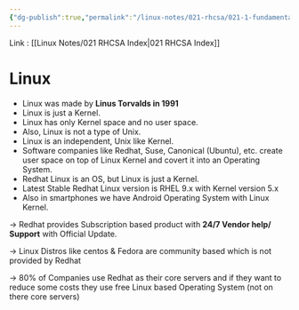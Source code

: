```yaml
---
{"dg-publish":true,"permalink":"/linux-notes/021-rhcsa/021-1-fundamentals-of-computer/021-1-3-what-is-linux/"}
---
```


Link : [[Linux Notes/021 RHCSA Index\|021 RHCSA Index]]
# Linux
- Linux was made by **Linus Torvalds in 1991**
- Linux is just a Kernel.
- Linux has only Kernel space and no user space.
- Also, Linux is not a type of Unix.
- Linux is an independent, Unix like Kernel.
- Software companies like Redhat, Suse, Canonical (Ubuntu), etc. create user space on top of Linux Kernel and covert it into an Operating System.
- Redhat Linux is an OS, but Linux is just a Kernel.
- Latest Stable Redhat Linux version is RHEL 9.x with Kernel version 5.x
- Also in smartphones we have Android Operating System with Linux Kernel.

<style> .container {font-family: sans-serif; text-align: center;} .button-wrapper button {z-index: 1;height: 40px; width: 100px; margin: 10px;padding: 5px;} .excalidraw .App-menu_top .buttonList { display: flex;} .excalidraw-wrapper { height: 800px; margin: 50px; position: relative;} :root[dir="ltr"] .excalidraw .layer-ui__wrapper .zen-mode-transition.App-menu_bottom--transition-left {transform: none;} </style><script src="https://cdn.jsdelivr.net/npm/react@17/umd/react.production.min.js"></script><script src="https://cdn.jsdelivr.net/npm/react-dom@17/umd/react-dom.production.min.js"></script><script type="text/javascript" src="https://cdn.jsdelivr.net/npm/@excalidraw/excalidraw@0/dist/excalidraw.production.min.js"></script><div id="Redhat_Chainexcalidraw.md1"></div><script>(function(){const InitialData={"type":"excalidraw","version":2,"source":"https://github.com/zsviczian/obsidian-excalidraw-plugin/releases/tag/1.9.19","elements":[{"id":"YbbLjGRp","type":"text","x":-227.6666259765625,"y":-143.4947967529297,"width":158.93988037109375,"height":25,"angle":0,"strokeColor":"#e03131","backgroundColor":"transparent","fillStyle":"hachure","strokeWidth":1,"strokeStyle":"solid","roughness":1,"opacity":100,"groupIds":[],"frameId":null,"roundness":null,"seed":1371995367,"version":121,"versionNonce":9811529,"isDeleted":false,"boundElements":[{"id":"8eeKNOlC1F50OK21FTbVj","type":"arrow"}],"updated":1694691947891,"link":null,"locked":false,"text":"Redhat Company","rawText":"Redhat Company","fontSize":20,"fontFamily":1,"textAlign":"left","verticalAlign":"top","baseline":17,"containerId":null,"originalText":"Redhat Company","lineHeight":1.25},{"id":"8eeKNOlC1F50OK21FTbVj","type":"arrow","x":-198.2154318562117,"y":-104.82809448242186,"width":57.14569976416533,"height":41.58953450242768,"angle":0,"strokeColor":"#1e1e1e","backgroundColor":"transparent","fillStyle":"hachure","strokeWidth":1,"strokeStyle":"solid","roughness":1,"opacity":100,"groupIds":[],"frameId":null,"roundness":{"type":2},"seed":1295830759,"version":926,"versionNonce":754739529,"isDeleted":false,"boundElements":null,"updated":1694691814756,"link":null,"locked":false,"points":[[0,0],[2.14701585237637,38.004469141070345],[57.14569976416533,41.58953450242768]],"lastCommittedPoint":null,"startBinding":{"elementId":"YbbLjGRp","focus":0.6422985636887499,"gap":13.666702270507827},"endBinding":{"elementId":"vScspByA","focus":-0.4373781130083322,"gap":7.403045080327615},"startArrowhead":null,"endArrowhead":"arrow"},{"id":"vScspByA","type":"text","x":-133.66668701171875,"y":-74.16146850585938,"width":357.8396911621094,"height":25,"angle":0,"strokeColor":"#2f9e44","backgroundColor":"transparent","fillStyle":"hachure","strokeWidth":1,"strokeStyle":"solid","roughness":1,"opacity":100,"groupIds":[],"frameId":null,"roundness":null,"seed":961290121,"version":276,"versionNonce":1706129417,"isDeleted":false,"boundElements":[{"id":"8eeKNOlC1F50OK21FTbVj","type":"arrow"},{"id":"ObuUkx5nDxvoU0hTsxDqd","type":"arrow"}],"updated":1694691951083,"link":null,"locked":false,"text":"Centos stream (free & open source)","rawText":"Centos stream (free & open source)","fontSize":20,"fontFamily":1,"textAlign":"left","verticalAlign":"top","baseline":17,"containerId":null,"originalText":"Centos stream (free & open source)","lineHeight":1.25},{"type":"arrow","version":1032,"versionNonce":2034148553,"isDeleted":false,"id":"ObuUkx5nDxvoU0hTsxDqd","fillStyle":"hachure","strokeWidth":1,"strokeStyle":"solid","roughness":1,"opacity":100,"angle":0,"x":-104.48749255930619,"y":-40.568162599541495,"strokeColor":"#1e1e1e","backgroundColor":"transparent","width":57.14569976416533,"height":41.58953450242768,"seed":1854733513,"groupIds":[],"frameId":null,"roundness":{"type":2},"boundElements":[],"updated":1694691870104,"link":null,"locked":false,"startBinding":{"elementId":"vScspByA","focus":0.8402585185612689,"gap":8.59330590631788},"endBinding":{"elementId":"OoTPyYsL","focus":-0.4018004526418183,"gap":13.341792795140861},"lastCommittedPoint":null,"startArrowhead":null,"endArrowhead":"arrow","points":[[0,0],[2.14701585237637,38.004469141070345],[57.14569976416533,41.58953450242768]]},{"id":"OoTPyYsL","type":"text","x":-34,"y":-10.161468505859375,"width":280.55975341796875,"height":25,"angle":0,"strokeColor":"#1971c2","backgroundColor":"transparent","fillStyle":"hachure","strokeWidth":1,"strokeStyle":"solid","roughness":1,"opacity":100,"groupIds":[],"frameId":null,"roundness":null,"seed":372304327,"version":84,"versionNonce":144165321,"isDeleted":false,"boundElements":[{"id":"ObuUkx5nDxvoU0hTsxDqd","type":"arrow"},{"id":"uwJZf2vyJcy1ae1cFqHBG","type":"arrow"}],"updated":1694691953611,"link":null,"locked":false,"text":"Fedora (free & open source)","rawText":"Fedora (free & open source)","fontSize":20,"fontFamily":1,"textAlign":"left","verticalAlign":"top","baseline":17,"containerId":null,"originalText":"Fedora (free & open source)","lineHeight":1.25},{"type":"arrow","version":958,"versionNonce":1841598921,"isDeleted":false,"id":"uwJZf2vyJcy1ae1cFqHBG","fillStyle":"hachure","strokeWidth":1,"strokeStyle":"solid","roughness":1,"opacity":100,"angle":0,"x":-9.154118535868694,"y":28.098524412177255,"strokeColor":"#1e1e1e","backgroundColor":"transparent","width":57.14569976416533,"height":41.58953450242768,"seed":2145979753,"groupIds":[],"frameId":null,"roundness":{"type":2},"boundElements":[],"updated":1694691914692,"link":null,"locked":false,"startBinding":{"elementId":"OoTPyYsL","focus":0.8290839793920972,"gap":13.25999291803663},"endBinding":{"elementId":"u9HprS2z","focus":-0.35617632347326295,"gap":12.008418771703361},"lastCommittedPoint":null,"startArrowhead":null,"endArrowhead":"arrow","points":[[0,0],[2.14701585237637,38.004469141070345],[57.14569976416533,41.58953450242768]]},{"id":"u9HprS2z","type":"text","x":60,"y":57.171875,"width":174.09986877441406,"height":25,"angle":0,"strokeColor":"#f08c00","backgroundColor":"transparent","fillStyle":"hachure","strokeWidth":1,"strokeStyle":"solid","roughness":1,"opacity":100,"groupIds":[],"frameId":null,"roundness":null,"seed":1488469991,"version":50,"versionNonce":1139059593,"isDeleted":false,"boundElements":[{"id":"uwJZf2vyJcy1ae1cFqHBG","type":"arrow"}],"updated":1694691956138,"link":null,"locked":false,"text":"RHEL (commercial)","rawText":"RHEL (commercial)","fontSize":20,"fontFamily":1,"textAlign":"left","verticalAlign":"top","baseline":17,"containerId":null,"originalText":"RHEL (commercial)","lineHeight":1.25},{"id":"9Pp39tmr","type":"text","x":75,"y":90.50521850585938,"width":153.85986328125,"height":25,"angle":0,"strokeColor":"#6741d9","backgroundColor":"transparent","fillStyle":"hachure","strokeWidth":1,"strokeStyle":"solid","roughness":1,"opacity":100,"groupIds":[],"frameId":null,"roundness":null,"seed":1490672807,"version":54,"versionNonce":2067012937,"isDeleted":false,"boundElements":null,"updated":1694691963827,"link":null,"locked":false,"text":"non open source","rawText":"non open source","fontSize":20,"fontFamily":1,"textAlign":"left","verticalAlign":"top","baseline":17,"containerId":null,"originalText":"non open source","lineHeight":1.25}],"appState":{"theme":"dark","viewBackgroundColor":"#ffffff","currentItemStrokeColor":"#6741d9","currentItemBackgroundColor":"transparent","currentItemFillStyle":"hachure","currentItemStrokeWidth":1,"currentItemStrokeStyle":"solid","currentItemRoughness":1,"currentItemOpacity":100,"currentItemFontFamily":1,"currentItemFontSize":20,"currentItemTextAlign":"left","currentItemStartArrowhead":null,"currentItemEndArrowhead":"arrow","scrollX":258,"scrollY":297.171875,"zoom":{"value":1},"currentItemRoundness":"round","gridSize":null,"gridColor":{"Bold":"#C9C9C9FF","Regular":"#EDEDEDFF"},"currentStrokeOptions":null,"previousGridSize":null,"frameRendering":{"enabled":true,"clip":true,"name":true,"outline":true}},"files":{}};InitialData.scrollToContent=true;App=()=>{const e=React.useRef(null),t=React.useRef(null),[n,i]=React.useState({width:void 0,height:void 0});return React.useEffect(()=>{i({width:t.current.getBoundingClientRect().width,height:t.current.getBoundingClientRect().height});const e=()=>{i({width:t.current.getBoundingClientRect().width,height:t.current.getBoundingClientRect().height})};return window.addEventListener("resize",e),()=>window.removeEventListener("resize",e)},[t]),React.createElement(React.Fragment,null,React.createElement("div",{className:"excalidraw-wrapper",ref:t},React.createElement(ExcalidrawLib.Excalidraw,{ref:e,width:n.width,height:n.height,initialData:InitialData,viewModeEnabled:!0,zenModeEnabled:!0,gridModeEnabled:!1})))},excalidrawWrapper=document.getElementById("Redhat_Chainexcalidraw.md1");ReactDOM.render(React.createElement(App),excalidrawWrapper);})();</script>

&rarr; Redhat provides Subscription based product with **24/7 Vendor help/ Support** with Official Update.

&rarr; Linux Distros like centos & Fedora are community based which is not provided by Redhat

&rarr; 80% of Companies use Redhat as their core servers and if they want to reduce some costs they use free Linux based Operating System (not on there core servers)


<div id="Server_Chainexcalidraw.md2"></div><script>(function(){const InitialData={"type":"excalidraw","version":2,"source":"https://github.com/zsviczian/obsidian-excalidraw-plugin/releases/tag/1.9.19","elements":[{"type":"rectangle","version":36,"versionNonce":759329767,"isDeleted":false,"id":"ogBIUXe0SRs-fzQmZFziH","fillStyle":"hachure","strokeWidth":1,"strokeStyle":"solid","roughness":1,"opacity":100,"angle":0,"x":-207,"y":-160.828125,"strokeColor":"#1e1e1e","backgroundColor":"transparent","width":57.3333740234375,"height":50,"seed":1809397383,"groupIds":[],"frameId":null,"roundness":{"type":3},"boundElements":[],"updated":1694692368283,"link":null,"locked":false},{"type":"rectangle","version":44,"versionNonce":1027851305,"isDeleted":false,"id":"3UdNZ__M84yVX7MyZZ1ZC","fillStyle":"hachure","strokeWidth":1,"strokeStyle":"solid","roughness":1,"opacity":100,"angle":0,"x":-138.00006103515625,"y":-160.1614532470703,"strokeColor":"#1e1e1e","backgroundColor":"transparent","width":57.3333740234375,"height":50,"seed":743374825,"groupIds":[],"frameId":null,"roundness":{"type":3},"boundElements":[],"updated":1694692394149,"link":null,"locked":false},{"type":"rectangle","version":80,"versionNonce":380402785,"isDeleted":false,"id":"D9sJ9UbkAoHP3lIVI7ahZ","fillStyle":"hachure","strokeWidth":1,"strokeStyle":"solid","roughness":1,"opacity":100,"angle":0,"x":-65.66668701171875,"y":-159.4947967529297,"strokeColor":"#1e1e1e","backgroundColor":"transparent","width":57.3333740234375,"height":50,"seed":1711651977,"groupIds":[],"frameId":null,"roundness":{"type":3},"boundElements":[],"updated":1696585121180,"link":null,"locked":false},{"type":"rectangle","version":90,"versionNonce":1359732329,"isDeleted":false,"id":"CE7dPAKoVR3WxwWWjvp4P","fillStyle":"hachure","strokeWidth":1,"strokeStyle":"solid","roughness":1,"opacity":100,"angle":0,"x":8.33331298828125,"y":-158.49478149414062,"strokeColor":"#1e1e1e","backgroundColor":"transparent","width":57.3333740234375,"height":50,"seed":717372713,"groupIds":[],"frameId":null,"roundness":{"type":3},"boundElements":[],"updated":1694692404110,"link":null,"locked":false},{"type":"rectangle","version":82,"versionNonce":981328617,"isDeleted":false,"id":"o4LK2stVNmeHdZgiGWiwg","fillStyle":"hachure","strokeWidth":1,"strokeStyle":"solid","roughness":1,"opacity":100,"angle":0,"x":-234,"y":36.171905517578125,"strokeColor":"#1e1e1e","backgroundColor":"transparent","width":57.3333740234375,"height":50,"seed":361408583,"groupIds":[],"frameId":null,"roundness":{"type":3},"boundElements":[],"updated":1694692775978,"link":null,"locked":false},{"type":"rectangle","version":90,"versionNonce":1343940617,"isDeleted":false,"id":"HPX3-O6bXx4ZX42eIw9-P","fillStyle":"hachure","strokeWidth":1,"strokeStyle":"solid","roughness":1,"opacity":100,"angle":0,"x":-163.00006103515625,"y":32.838531494140625,"strokeColor":"#1e1e1e","backgroundColor":"transparent","width":57.3333740234375,"height":50,"seed":875600295,"groupIds":[],"frameId":null,"roundness":{"type":3},"boundElements":[],"updated":1694692779328,"link":null,"locked":false},{"type":"rectangle","version":109,"versionNonce":1772982569,"isDeleted":false,"id":"TRq5_YpcN7xc7evVdkHY0","fillStyle":"hachure","strokeWidth":1,"strokeStyle":"solid","roughness":1,"opacity":100,"angle":0,"x":-96,"y":32.171875,"strokeColor":"#1e1e1e","backgroundColor":"transparent","width":57.3333740234375,"height":50,"seed":1906804487,"groupIds":[],"frameId":null,"roundness":{"type":3},"boundElements":[],"updated":1694692781576,"link":null,"locked":false},{"type":"rectangle","version":123,"versionNonce":1652117673,"isDeleted":false,"id":"pWMMMyosYPTMWV2ok5RXh","fillStyle":"hachure","strokeWidth":1,"strokeStyle":"solid","roughness":1,"opacity":100,"angle":0,"x":-28.66668701171875,"y":29.50518798828125,"strokeColor":"#1e1e1e","backgroundColor":"transparent","width":57.3333740234375,"height":50,"seed":21033063,"groupIds":[],"frameId":null,"roundness":{"type":3},"boundElements":[],"updated":1694692785208,"link":null,"locked":false},{"type":"rectangle","version":144,"versionNonce":1894353647,"isDeleted":false,"id":"MGuAe-MTRBXnPL3bgeCeN","fillStyle":"hachure","strokeWidth":1,"strokeStyle":"solid","roughness":1,"opacity":100,"angle":0,"x":40.33331298828125,"y":27.83856201171875,"strokeColor":"#1e1e1e","backgroundColor":"transparent","width":57.3333740234375,"height":50,"seed":1975408071,"groupIds":[],"frameId":null,"roundness":{"type":3},"boundElements":[],"updated":1696585143852,"link":null,"locked":false},{"type":"line","version":82,"versionNonce":1733740551,"isDeleted":false,"id":"FaI-nJSdXRWbmDg1SuLdY","fillStyle":"hachure","strokeWidth":1,"strokeStyle":"solid","roughness":0,"opacity":100,"angle":0,"x":80.33349609375,"y":-132.1614532470703,"strokeColor":"#1e1e1e","backgroundColor":"transparent","width":44.6666259765625,"height":0.6666717529296875,"seed":743133225,"groupIds":[],"frameId":null,"roundness":{"type":2},"boundElements":[],"updated":1694692808277,"link":null,"locked":false,"startBinding":null,"endBinding":null,"lastCommittedPoint":null,"startArrowhead":null,"endArrowhead":null,"points":[[0,0],[44.6666259765625,-0.6666717529296875]]},{"type":"text","version":46,"versionNonce":1125533543,"isDeleted":false,"id":"VV1izyNV","fillStyle":"hachure","strokeWidth":1,"strokeStyle":"solid","roughness":0,"opacity":100,"angle":0,"x":133,"y":-148.828125,"strokeColor":"#1e1e1e","backgroundColor":"transparent","width":279.0597839355469,"height":25,"seed":1436654729,"groupIds":[],"frameId":null,"roundness":null,"boundElements":[],"updated":1694692823835,"link":null,"locked":false,"fontSize":20,"fontFamily":1,"text":"core servers based on RHEL","rawText":"core servers based on RHEL","textAlign":"left","verticalAlign":"top","containerId":null,"originalText":"core servers based on RHEL","lineHeight":1.25,"baseline":17},{"type":"line","version":24,"versionNonce":1948973961,"isDeleted":false,"id":"5-69k5-viumJtbjxXcspO","fillStyle":"hachure","strokeWidth":1,"strokeStyle":"solid","roughness":0,"opacity":100,"angle":0,"x":119,"y":52.505218505859375,"strokeColor":"#1e1e1e","backgroundColor":"transparent","width":50,"height":1.333343505859375,"seed":1929042343,"groupIds":[],"frameId":null,"roundness":{"type":2},"boundElements":[],"updated":1694692828400,"link":null,"locked":false,"startBinding":null,"endBinding":null,"lastCommittedPoint":null,"startArrowhead":null,"endArrowhead":null,"points":[[0,0],[50,-1.333343505859375]]},{"type":"text","version":105,"versionNonce":157532393,"isDeleted":false,"id":"YIul3yhB","fillStyle":"hachure","strokeWidth":1,"strokeStyle":"solid","roughness":0,"opacity":100,"angle":0,"x":179.6666259765625,"y":18.838531494140625,"strokeColor":"#1e1e1e","backgroundColor":"transparent","width":223.4197998046875,"height":75,"seed":62433223,"groupIds":[],"frameId":null,"roundness":null,"boundElements":[],"updated":1694692879666,"link":null,"locked":false,"fontSize":20,"fontFamily":1,"text":"community based like\nfedora, ubuntu\n(free and open source)","rawText":"community based like\nfedora, ubuntu\n(free and open source)","textAlign":"left","verticalAlign":"top","containerId":null,"originalText":"community based like\nfedora, ubuntu\n(free and open source)","lineHeight":1.25,"baseline":67},{"type":"arrow","version":499,"versionNonce":2136257665,"isDeleted":false,"id":"tlqclGkAJ_tDaMNvGTIgG","fillStyle":"hachure","strokeWidth":1,"strokeStyle":"solid","roughness":0,"opacity":100,"angle":0,"x":-71.35353088378906,"y":-89.42069244384766,"strokeColor":"#1e1e1e","backgroundColor":"transparent","width":112.17355346679688,"height":96.39915466308594,"seed":538846351,"groupIds":[],"frameId":null,"roundness":{"type":2},"boundElements":[],"updated":1696585121180,"link":null,"locked":false,"startBinding":null,"endBinding":null,"lastCommittedPoint":null,"startArrowhead":"triangle","endArrowhead":"triangle","points":[[0,0],[-9.201751708984375,59.15403747558594],[-102.09547424316406,60.46856689453125],[-112.17355346679688,96.39915466308594]]},{"type":"arrow","version":380,"versionNonce":96730319,"isDeleted":false,"id":"DxsyrPa1eE5rVfRgCEnCR","fillStyle":"hachure","strokeWidth":1,"strokeStyle":"solid","roughness":0,"opacity":100,"angle":0,"x":-79.67890930175781,"y":-29.82848358154297,"strokeColor":"#1e1e1e","backgroundColor":"transparent","width":126.19525146484375,"height":38.121490478515625,"seed":805992111,"groupIds":[],"frameId":null,"roundness":{"type":2},"boundElements":[],"updated":1696585143852,"link":null,"locked":false,"startBinding":null,"endBinding":null,"lastCommittedPoint":null,"startArrowhead":null,"endArrowhead":"triangle","points":[[0,0],[112.173583984375,0],[126.19525146484375,38.121490478515625]]}],"appState":{"theme":"dark","viewBackgroundColor":"#ffffff","currentItemStrokeColor":"#1e1e1e","currentItemBackgroundColor":"transparent","currentItemFillStyle":"hachure","currentItemStrokeWidth":1,"currentItemStrokeStyle":"solid","currentItemRoughness":0,"currentItemOpacity":100,"currentItemFontFamily":1,"currentItemFontSize":20,"currentItemTextAlign":"left","currentItemStartArrowhead":null,"currentItemEndArrowhead":"triangle","scrollX":259.24974060058594,"scrollY":234.77940368652344,"zoom":{"value":2},"currentItemRoundness":"round","gridSize":null,"gridColor":{"Bold":"#C9C9C9FF","Regular":"#EDEDEDFF"},"currentStrokeOptions":null,"previousGridSize":null,"frameRendering":{"enabled":true,"clip":true,"name":true,"outline":true}},"files":{}};InitialData.scrollToContent=true;App=()=>{const e=React.useRef(null),t=React.useRef(null),[n,i]=React.useState({width:void 0,height:void 0});return React.useEffect(()=>{i({width:t.current.getBoundingClientRect().width,height:t.current.getBoundingClientRect().height});const e=()=>{i({width:t.current.getBoundingClientRect().width,height:t.current.getBoundingClientRect().height})};return window.addEventListener("resize",e),()=>window.removeEventListener("resize",e)},[t]),React.createElement(React.Fragment,null,React.createElement("div",{className:"excalidraw-wrapper",ref:t},React.createElement(ExcalidrawLib.Excalidraw,{ref:e,width:n.width,height:n.height,initialData:InitialData,viewModeEnabled:!0,zenModeEnabled:!0,gridModeEnabled:!1})))},excalidrawWrapper=document.getElementById("Server_Chainexcalidraw.md2");ReactDOM.render(React.createElement(App),excalidrawWrapper);})();</script>




